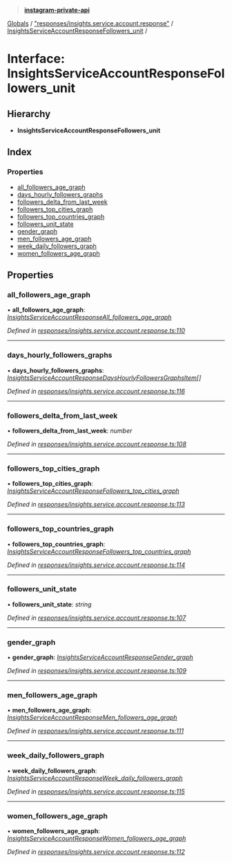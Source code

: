 > **[instagram-private-api](../README.md)**

[Globals](../README.md) / ["responses/insights.service.account.response"](../modules/_responses_insights_service_account_response_.md) / [InsightsServiceAccountResponseFollowers_unit](_responses_insights_service_account_response_.insightsserviceaccountresponsefollowers_unit.md) /

# Interface: InsightsServiceAccountResponseFollowers_unit

## Hierarchy

* **InsightsServiceAccountResponseFollowers_unit**

## Index

### Properties

* [all_followers_age_graph](_responses_insights_service_account_response_.insightsserviceaccountresponsefollowers_unit.md#all_followers_age_graph)
* [days_hourly_followers_graphs](_responses_insights_service_account_response_.insightsserviceaccountresponsefollowers_unit.md#days_hourly_followers_graphs)
* [followers_delta_from_last_week](_responses_insights_service_account_response_.insightsserviceaccountresponsefollowers_unit.md#followers_delta_from_last_week)
* [followers_top_cities_graph](_responses_insights_service_account_response_.insightsserviceaccountresponsefollowers_unit.md#followers_top_cities_graph)
* [followers_top_countries_graph](_responses_insights_service_account_response_.insightsserviceaccountresponsefollowers_unit.md#followers_top_countries_graph)
* [followers_unit_state](_responses_insights_service_account_response_.insightsserviceaccountresponsefollowers_unit.md#followers_unit_state)
* [gender_graph](_responses_insights_service_account_response_.insightsserviceaccountresponsefollowers_unit.md#gender_graph)
* [men_followers_age_graph](_responses_insights_service_account_response_.insightsserviceaccountresponsefollowers_unit.md#men_followers_age_graph)
* [week_daily_followers_graph](_responses_insights_service_account_response_.insightsserviceaccountresponsefollowers_unit.md#week_daily_followers_graph)
* [women_followers_age_graph](_responses_insights_service_account_response_.insightsserviceaccountresponsefollowers_unit.md#women_followers_age_graph)

## Properties

###  all_followers_age_graph

• **all_followers_age_graph**: *[InsightsServiceAccountResponseAll_followers_age_graph](_responses_insights_service_account_response_.insightsserviceaccountresponseall_followers_age_graph.md)*

*Defined in [responses/insights.service.account.response.ts:110](https://github.com/dilame/instagram-private-api/blob/e9c516c/src/responses/insights.service.account.response.ts#L110)*

___

###  days_hourly_followers_graphs

• **days_hourly_followers_graphs**: *[InsightsServiceAccountResponseDaysHourlyFollowersGraphsItem](_responses_insights_service_account_response_.insightsserviceaccountresponsedayshourlyfollowersgraphsitem.md)[]*

*Defined in [responses/insights.service.account.response.ts:116](https://github.com/dilame/instagram-private-api/blob/e9c516c/src/responses/insights.service.account.response.ts#L116)*

___

###  followers_delta_from_last_week

• **followers_delta_from_last_week**: *number*

*Defined in [responses/insights.service.account.response.ts:108](https://github.com/dilame/instagram-private-api/blob/e9c516c/src/responses/insights.service.account.response.ts#L108)*

___

###  followers_top_cities_graph

• **followers_top_cities_graph**: *[InsightsServiceAccountResponseFollowers_top_cities_graph](_responses_insights_service_account_response_.insightsserviceaccountresponsefollowers_top_cities_graph.md)*

*Defined in [responses/insights.service.account.response.ts:113](https://github.com/dilame/instagram-private-api/blob/e9c516c/src/responses/insights.service.account.response.ts#L113)*

___

###  followers_top_countries_graph

• **followers_top_countries_graph**: *[InsightsServiceAccountResponseFollowers_top_countries_graph](_responses_insights_service_account_response_.insightsserviceaccountresponsefollowers_top_countries_graph.md)*

*Defined in [responses/insights.service.account.response.ts:114](https://github.com/dilame/instagram-private-api/blob/e9c516c/src/responses/insights.service.account.response.ts#L114)*

___

###  followers_unit_state

• **followers_unit_state**: *string*

*Defined in [responses/insights.service.account.response.ts:107](https://github.com/dilame/instagram-private-api/blob/e9c516c/src/responses/insights.service.account.response.ts#L107)*

___

###  gender_graph

• **gender_graph**: *[InsightsServiceAccountResponseGender_graph](_responses_insights_service_account_response_.insightsserviceaccountresponsegender_graph.md)*

*Defined in [responses/insights.service.account.response.ts:109](https://github.com/dilame/instagram-private-api/blob/e9c516c/src/responses/insights.service.account.response.ts#L109)*

___

###  men_followers_age_graph

• **men_followers_age_graph**: *[InsightsServiceAccountResponseMen_followers_age_graph](_responses_insights_service_account_response_.insightsserviceaccountresponsemen_followers_age_graph.md)*

*Defined in [responses/insights.service.account.response.ts:111](https://github.com/dilame/instagram-private-api/blob/e9c516c/src/responses/insights.service.account.response.ts#L111)*

___

###  week_daily_followers_graph

• **week_daily_followers_graph**: *[InsightsServiceAccountResponseWeek_daily_followers_graph](_responses_insights_service_account_response_.insightsserviceaccountresponseweek_daily_followers_graph.md)*

*Defined in [responses/insights.service.account.response.ts:115](https://github.com/dilame/instagram-private-api/blob/e9c516c/src/responses/insights.service.account.response.ts#L115)*

___

###  women_followers_age_graph

• **women_followers_age_graph**: *[InsightsServiceAccountResponseWomen_followers_age_graph](_responses_insights_service_account_response_.insightsserviceaccountresponsewomen_followers_age_graph.md)*

*Defined in [responses/insights.service.account.response.ts:112](https://github.com/dilame/instagram-private-api/blob/e9c516c/src/responses/insights.service.account.response.ts#L112)*